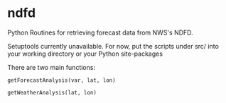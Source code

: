 ndfd
====

Python Routines for retrieving forecast data from NWS's NDFD.

Setuptools currently unavailable. For now, put the scripts under src/ into your working directory or your Python site-packages

There are two main functions:

    getForecastAnalysis(var, lat, lon)

    getWeatherAnalysis(lat, lon)

